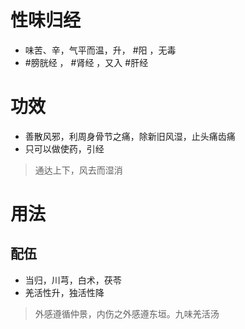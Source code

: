 # 性味归经
- 味苦、辛，气平而温，升， #阳 ，无毒
-  #膀胱经 ，  #肾经 ，又入 #肝经 
# 功效
- 善散风邪，利周身骨节之痛，除新旧风湿，止头痛齿痛
- 只可以做使药，引经
>通达上下，风去而湿消
# 用法
## 配伍
- 当归，川芎，白术，茯苓
- 羌活性升，独活性降
>外感遵循仲景，内伤之外感遵东垣。九味羌活汤 